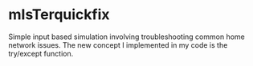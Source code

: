 # mIsTerquickfix
Simple input based simulation involving troubleshooting common home network issues.
The new concept I implemented in my code is the try/except function.